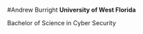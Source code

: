 #Andrew Burright
  <b>University of West Florida</b>
    <p>Bachelor of Science in Cyber Security</p>
